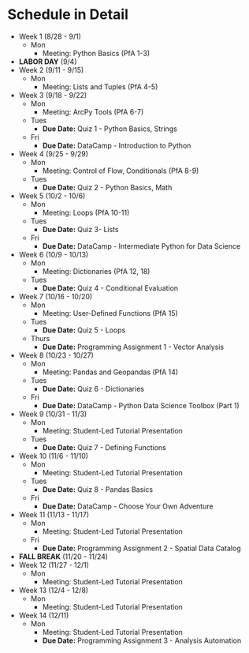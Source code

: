 # Schedule in Detail

* Week 1 (8/28 - 9/1)
    * Mon
        * Meeting: Python Basics (PfA 1-3)
* **LABOR DAY** (9/4)
* Week 2 (9/11 - 9/15)
    * Mon
        * Meeting: Lists and Tuples (PfA 4-5)
* Week 3 (9/18 - 9/22)
    * Mon
        * Meeting: ArcPy Tools (PfA 6-7)
    * Tues
        * **Due Date:** Quiz 1 - Python Basics, Strings
    * Fri
        * **Due Date:** DataCamp - Introduction to Python
* Week 4 (9/25 - 9/29)
    * Mon
        * Meeting: Control of Flow, Conditionals (PfA 8-9)
    * Tues
        * **Due Date:** Quiz 2 - Python Basics, Math
* Week 5 (10/2 - 10/6)
    * Mon
        * Meeting: Loops (PfA 10-11)
    * Tues
        * **Due Date:** Quiz 3- Lists
    * Fri
        * **Due Date:** DataCamp - Intermediate Python for Data Science
* Week 6 (10/9 - 10/13)
    * Mon
        * Meeting: Dictionaries (PfA 12, 18)
    * Tues
        * **Due Date:** Quiz 4 - Conditional Evaluation
* Week 7 (10/16 - 10/20)
    * Mon
        * Meeting: User-Defined Functions (PfA 15)
    * Tues
        * **Due Date:** Quiz 5 - Loops
    * Thurs
        * **Due Date:** Programming Assignment 1 - Vector Analysis
* Week 8 (10/23 - 10/27)
    * Mon
        * Meeting: Pandas and Geopandas (PfA 14)
    * Tues
        * **Due Date:** Quiz 6 - Dictionaries
    * Fri
        * **Due Date:** DataCamp - Python Data Science Toolbox (Part 1)
* Week 9 (10/31 - 11/3)
    * Mon
        * Meeting: Student-Led Tutorial Presentation
    * Tues
        * **Due Date:** Quiz 7 - Defining Functions
* Week 10 (11/6 - 11/10)
    * Mon
        * Meeting: Student-Led Tutorial Presentation
    * Tues
        * **Due Date:** Quiz 8 - Pandas Basics
    * Fri
        * **Due Date:** DataCamp - Choose Your Own Adventure
* Week 11 (11/13 - 11/17)
    * Mon
        * Meeting: Student-Led Tutorial Presentation
    * Fri
        * **Due Date:** Programming Assignment 2 - Spatial Data Catalog
* **FALL BREAK** (11/20 - 11/24)
* Week 12 (11/27 - 12/1)
    * Mon
        * Meeting: Student-Led Tutorial Presentation
* Week 13 (12/4 - 12/8)
    * Mon
        * Meeting: Student-Led Tutorial Presentation
* Week 14 (12/11)
    * Mon
        * Meeting: Student-Led Tutorial Presentation
        * **Due Date:** Programming Assignment 3 - Analysis Automation


